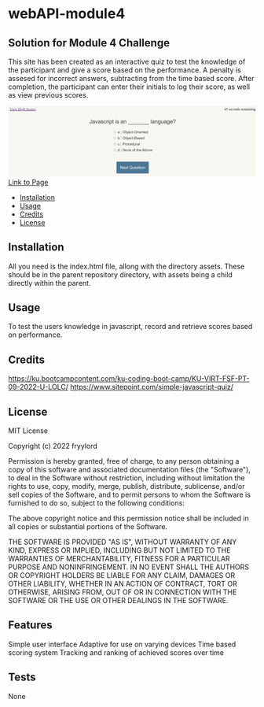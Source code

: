 # webAPI-module4

## Solution for Module 4 Challenge

This site has been created as an interactive quiz to test the knowledge of the participant and give a score based on the performance.  A penalty is assesed for incorrect answers, subtracting from the time based score.  After completion, the participant can enter their initials to log their score, as well as view previous scores.  

![](./assets/images/Screenshot.jpg)
[Link to Page](https://fryylord.github.io/webAPI-module4/)

- [Installation](#installation)
- [Usage](#usage)
- [Credits](#credits)
- [License](#license)

## Installation

All you need is the index.html file, allong with the directory assets.  These should be in the parent repository directory, with assets being a child directly within the parent.

## Usage

To test the users knowledge in javascript, record and retrieve scores based on performance.    

## Credits

https://ku.bootcampcontent.com/ku-coding-boot-camp/KU-VIRT-FSF-PT-09-2022-U-LOLC/
https://www.sitepoint.com/simple-javascript-quiz/


## License
 
MIT License

Copyright (c) 2022 fryylord

Permission is hereby granted, free of charge, to any person obtaining a copy
of this software and associated documentation files (the "Software"), to deal
in the Software without restriction, including without limitation the rights
to use, copy, modify, merge, publish, distribute, sublicense, and/or sell
copies of the Software, and to permit persons to whom the Software is
furnished to do so, subject to the following conditions:

The above copyright notice and this permission notice shall be included in all
copies or substantial portions of the Software.

THE SOFTWARE IS PROVIDED "AS IS", WITHOUT WARRANTY OF ANY KIND, EXPRESS OR
IMPLIED, INCLUDING BUT NOT LIMITED TO THE WARRANTIES OF MERCHANTABILITY,
FITNESS FOR A PARTICULAR PURPOSE AND NONINFRINGEMENT. IN NO EVENT SHALL THE
AUTHORS OR COPYRIGHT HOLDERS BE LIABLE FOR ANY CLAIM, DAMAGES OR OTHER
LIABILITY, WHETHER IN AN ACTION OF CONTRACT, TORT OR OTHERWISE, ARISING FROM,
OUT OF OR IN CONNECTION WITH THE SOFTWARE OR THE USE OR OTHER DEALINGS IN THE
SOFTWARE.

## Features

Simple user interface
Adaptive for use on varying devices
Time based scoring system
Tracking and ranking of achieved scores over time

## Tests

None
